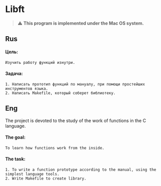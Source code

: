 # Libft

> :warning: **This program is implemented under the Mac OS system.**

## Rus
#### Цель:
```
Изучить работу функций изнутри.
```
#### Задача:
```
1. Написать прототип функций по мануалу, при помощи простейших инструментов языка.
2. Написать Makefile, который соберет библиотеку.
```

## Eng

The project is devoted to the study of the work of functions in the C language.

#### The goal:
```
To learn how functions work from the inside.
```
#### The task:
```
1. To write a function prototype according to the manual, using the simplest language tools.
2. Write Makefile to create library.
```

